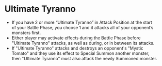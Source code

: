 # Ultimate Tyranno

*   If you have 2 or more “Ultimate Tyranno” in Attack Position at the start of your Battle Phase, you choose 1 and it attacks all of your opponent’s monsters first.
*   Either player may activate effects during the Battle Phase before "Ultimate Tyranno" attacks, as well as during, or in between its attacks.
*   If "Ultimate Tyranno" attacks and destroys an opponent's "Mystic Tomato" and they use its effect to Special Summon another monster, then "Ultimate Tyranno" must also attack the newly Summoned monster.

